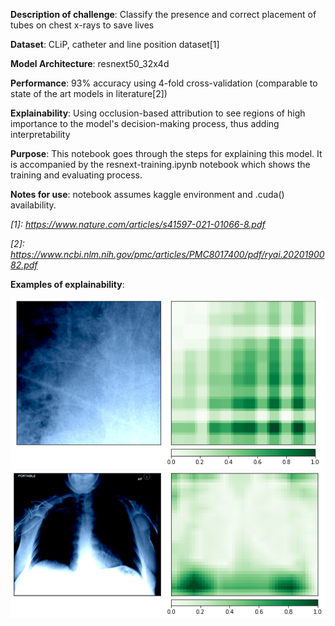 **Description of challenge**: Classify the presence and correct placement of tubes on chest x-rays to save lives

**Dataset**: CLiP, catheter and line position dataset[1]

**Model Architecture**: resnext50_32x4d

**Performance**: 93% accuracy using 4-fold cross-validation (comparable to state of the art models in literature[2])

**Explainability**: Using occlusion-based attribution to see regions of high importance to the model's decision-making process, thus adding interpretability

**Purpose**: This notebook goes through the steps for explaining this model. It is accompanied by the resnext-training.ipynb notebook which shows the training and evaluating process.  

**Notes for use**: notebook assumes kaggle environment and .cuda() availability. 

*[1]: https://www.nature.com/articles/s41597-021-01066-8.pdf*

*[2]: https://www.ncbi.nlm.nih.gov/pmc/articles/PMC8017400/pdf/ryai.2020190082.pdf*

**Examples of explainability**:

![image](30.png)
![image](50.png)
